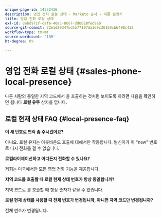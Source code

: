 ```yaml
---
unique-page-id: 14352436
description: 영업 전화 로컬 상태 - Marketo 문서 - 제품 설명서
title: 영업 전화 로컬 상태
exl-id: 8ebd971f-caf6-40ac-8067-dd0028fec9ab
source-git-commit: 72e1d29347bd5b77107da1e9c30169cb6490c432
workflow-type: tm+mt
source-wordcount: '139'
ht-degree: 0%

---
```


# 영업 전화 로컬 상태 {#sales-phone-local-presence}

다른 사람의 동일한 지역 코드에서 을 호출하는 것처럼 보이도록 하려면 다음을 확인하면 됩니다 **로컬 유무** 상자를 엽니다.

## 로컬 현재 상태 FAQ {#local-presence-faq}

**이 새 번호로 연락 좀 주시겠어요?**

아니요. 로컬 유지는 아웃바운드 호출에 대해서만 작동합니다. 발신자가 이 &quot;new&quot; 번호로 다시 전화를 걸 수 없습니다.

**로컬라이제이션하고 어디든지 전화할 수 있나요?**

저희는 미국에서만 모든 영업 전화 기능을 제공합니다.

**지역 코드를 호출할 때 로컬 현재 상태 번호가 항상 동일합니까?**

지역 코드로 를 호출할 때 항상 숫자가 같을 수 있습니다.

**로컬 현재 상태를 사용할 때 전체 번호가 변경됩니까, 아니면 지역 코드만 변경됩니까?**

전체 번호가 변경됩니다.
